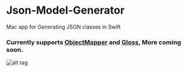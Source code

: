 # Json-Model-Generator
Mac app for Generating JSON classes in Swift

### Currently supports [ObjectMapper](https://github.com/tristanhimmelman/ObjectMapper) and [Gloss](https://github.com/hkellaway/Gloss), More coming soon.

![alt tag](https://github.com/chanonly123/Json-Model-Generator/blob/master/demo1.png)
